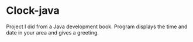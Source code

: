# Clock-java
Project I did from a Java development book. Program displays the time and date in your area and gives a greeting.
